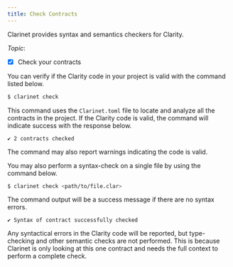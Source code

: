 ```yaml
---
title: Check Contracts
---
```


Clarinet provides syntax and semantics checkers for Clarity. 

*Topic*:

- [x] Check your contracts

You can verify if the Clarity code in your project is valid with the command listed below.

```bash
$ clarinet check
```

This command uses the `Clarinet.toml` file to locate and analyze all the contracts in the project.
If the Clarity code is valid, the command will indicate success with the response below.

```
✔ 2 contracts checked
```

The command may also report warnings indicating the code is valid.

You may also perform a syntax-check on a single file by using the command below.

```bash
$ clarinet check <path/to/file.clar>
```

The command output will be a success message if there are no syntax errors.

```
✔ Syntax of contract successfully checked
```

Any syntactical errors in the Clarity code will be reported, but type-checking and other semantic checks are not performed.
This is because Clarinet is only looking at this one contract and needs the full context to perform a complete check.

